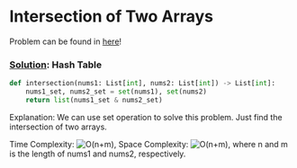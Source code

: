 # Intersection of Two Arrays

Problem can be found in [here](https://leetcode.com/problems/intersection-of-two-arrays/)!

### [Solution](/Hash%20Table/349-IntersectionofTwoArrays/solution.py): Hash Table

```python
def intersection(nums1: List[int], nums2: List[int]) -> List[int]:
    nums1_set, nums2_set = set(nums1), set(nums2)
    return list(nums1_set & nums2_set)
```

Explanation: We can use set operation to solve this problem. Just find the intersection of two arrays.

Time Complexity: ![O(n+m)](<https://latex.codecogs.com/svg.image?\inline&space;O(n+m)>), Space Complexity: ![O(n+m)](<https://latex.codecogs.com/svg.image?\inline&space;O(n+m)>), where n and m is the length of nums1 and nums2, respectively.
